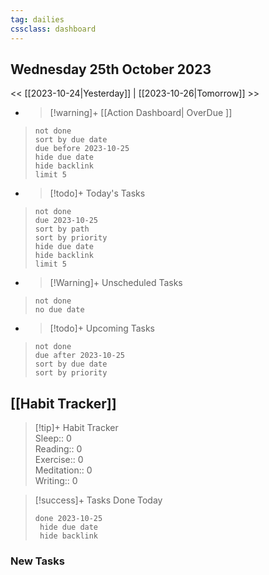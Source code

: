 ```yaml
---
tag: dailies
cssclass: dashboard
---
```

## Wednesday 25th October 2023

<< [[2023-10-24|Yesterday]] | [[2023-10-26|Tomorrow]] >>

- > [!warning]+ [[Action Dashboard| OverDue ]]
> ```tasks
> not done
> sort by due date
> due before 2023-10-25
> hide due date
> hide backlink
> limit 5
> ```

- > [!todo]+ Today's Tasks
> ```tasks
> not done
> due 2023-10-25
> sort by path
> sort by priority
> hide due date
> hide backlink
> limit 5
> ```

- > [!Warning]+ Unscheduled Tasks  
 > ```tasks  
 > not done  
 > no due date

- > [!todo]+ Upcoming Tasks
> ```tasks  
> not done  
> due after 2023-10-25  
> sort by due date
> sort by priority  

## [[Habit Tracker]]
> [!tip]+ Habit Tracker  
> Sleep:: 0  
> Reading:: 0  
> Exercise:: 0  
> Meditation:: 0  
> Writing:: 0


> [!success]+ Tasks Done Today
> ```tasks 
> done 2023-10-25
>  hide due date
>  hide backlink
### New Tasks


